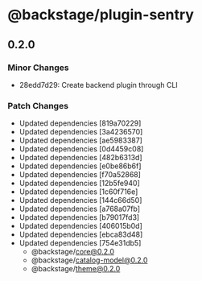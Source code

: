 # @backstage/plugin-sentry

## 0.2.0
### Minor Changes

- 28edd7d29: Create backend plugin through CLI

### Patch Changes

- Updated dependencies [819a70229]
- Updated dependencies [3a4236570]
- Updated dependencies [ae5983387]
- Updated dependencies [0d4459c08]
- Updated dependencies [482b6313d]
- Updated dependencies [e0be86b6f]
- Updated dependencies [f70a52868]
- Updated dependencies [12b5fe940]
- Updated dependencies [1c60f716e]
- Updated dependencies [144c66d50]
- Updated dependencies [a768a07fb]
- Updated dependencies [b79017fd3]
- Updated dependencies [406015b0d]
- Updated dependencies [ebca83d48]
- Updated dependencies [754e31db5]
  - @backstage/core@0.2.0
  - @backstage/catalog-model@0.2.0
  - @backstage/theme@0.2.0
